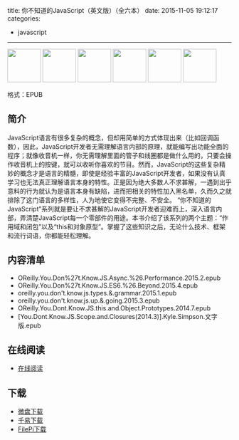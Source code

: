 title: 你不知道的JavaScript（英文版）（全六本）
date: 2015-11-05 19:12:17
categories:
  - javascript
---

<a href="http://shop.oreilly.com/product/0636920039303.do"><img src="https://github.com/getify/You-Dont-Know-JS/raw/master/up %26 going/cover.jpg" width="75"></a> <a href="http://shop.oreilly.com/product/0636920026327.do"><img src="https://github.com/getify/You-Dont-Know-JS/raw/master/scope %26 closures/cover.jpg" width="75"></a> <a href="http://shop.oreilly.com/product/0636920033738.do"><img src="https://github.com/getify/You-Dont-Know-JS/raw/master/this %26 object prototypes/cover.jpg" width="75"></a> <a href="http://shop.oreilly.com/product/0636920033745.do"><img src="https://github.com/getify/You-Dont-Know-JS/raw/master/types %26 grammar/cover.jpg" width="75"></a> <a href="http://shop.oreilly.com/product/0636920033752.do"><img src="https://github.com/getify/You-Dont-Know-JS/raw/master/async %26 performance/cover.jpg" width="75"></a> <a href="http://shop.oreilly.com/product/0636920033769.do"><img src="https://github.com/getify/You-Dont-Know-JS/raw/master/es6 %26 beyond/cover.jpg" width="75"></a>

格式：EPUB

<!--more-->

## 简介 ##

JavaScript语言有很多复杂的概念，但却用简单的方式体现出来（比如回调函数），因此，JavaScript开发者无需理解语言内部的原理，就能编写出功能全面的程序；就像收音机一样，你无需理解里面的管子和线圈都是做什么用的，只要会操作收音机上的按键，就可以收听你喜欢的节目。然而，JavaScript的这些复杂精妙的概念才是语言的精髓，即使是经验丰富的JavaScript开发者，如果没有认真学习也无法真正理解语言本身的特性。正是因为绝大多数人不求甚解，一遇到出乎意料的行为就认为是语言本身有缺陷，进而把相关的特性加入黑名单，久而久之就排除了这门语言的多样性，人为地使它变得不完整、不安全。
“你不知道的JavaScript”系列就是要让不求甚解的JavaScript开发者迎难而上，深入语言内部，弄清楚JavaScript每一个零部件的用途。本书介绍了该系列的两个主题：“作用域和闭包”以及“this和对象原型”。掌握了这些知识之后，无论什么技术、框架和流行词语，你都能轻松理解。

## 内容清单 ##

+ OReilly.You.Don%27t.Know.JS.Async.%26.Performance.2015.2.epub
+ OReilly.You.Don%27t.Know.JS.ES6.%26.Beyond.2015.4.epub
+ oreilly.you.don't.know.js.types.&.grammar.2015.1.epub
+ oreilly.you.don't.know.js.up.&.going.2015.3.epub
+ OReilly.You.Dont.Know.JS.this.and.Object.Prototypes.2014.7.epub
+ [You.Dont.Know.JS.Scope.and.Closures(2014.3)].Kyle.Simpson.文字版.epub

## 在线阅读 ##

+ [在线阅读](https://github.com/getify/You-Dont-Know-JS)

## 下载 ##

+ [微盘下载](http://vdisk.weibo.com/s/aADaW4YRETvXd)
+ [千易下载](http://1000eb.com/1hmbl)
+ [FilePi下载](http://filepi.com/i/cipHxMD)
